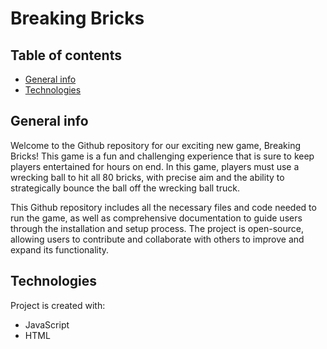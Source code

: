 # Breaking Bricks

## Table of contents
* [General info](#general-info)
* [Technologies](#technologies)

## General info
Welcome to the Github repository for our exciting new game, Breaking Bricks! This game is a fun and challenging experience that is sure to keep players entertained for hours on end. In this game, players must use a wrecking ball to hit all 80 bricks, with precise aim and the ability to strategically bounce the ball off the wrecking ball truck.

This Github repository includes all the necessary files and code needed to run the game, as well as comprehensive documentation to guide users through the installation and setup process. The project is open-source, allowing users to contribute and collaborate with others to improve and expand its functionality.
	
## Technologies
Project is created with:
* JavaScript
* HTML
